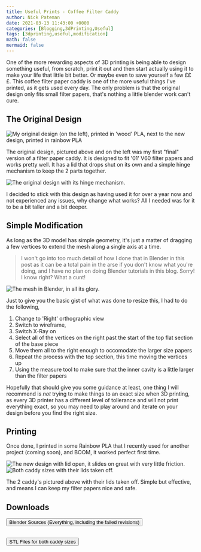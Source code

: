 ```yaml
---
title: Useful Prints - Coffee Filter Caddy
author: Nick Pateman
date: 2021-03-13 11:43:00 +0000
categories: [Blogging,3dPrinting,Useful]
tags: [3dprinting,useful,modification]
math: false
mermaid: false
---
```


One of the more rewarding aspects of 3D printing is being able to design something useful, from scratch, print it out and then start actually using it to make your life that little bit better. Or maybe even to save yourself a few £££. This coffee filter paper caddy is one of the more useful things I've printed, as it gets used every day. The only problem is that the original design only fits small filter papers, that's nothing a little blender work can't cure.

## The Original Design

![My original design (on the left), printed in 'wood' PLA, next to the new design, printed in rainbow PLA](/assets/img/prints/useful/filtercaddy/1.jpg)

The original design, pictured above and on the left was my first "final" version of a filter paper caddy.  It is designed to fit '01' V60 filter papers and works pretty well. It has a lid that drops shut on its own and a simple hinge mechanism to keep the 2 parts together.


![The original design with its hinge mechanism.](/assets/img/prints/useful/filtercaddy/2.jpg)

I decided to stick with this design as having used it for over a year now and not experienced any issues, why change what works? All I needed was for it to be a bit taller and a bit deeper.

## Simple Modification

As long as the 3D model has simple geometry, it's just a matter of dragging a few vertices to extend the mesh along a single axis at a time.

> I won't go into too much detail of how I done that in Blender in this post as it can be a total pain in the arse if you don't know what you're doing, and I have no plan on doing Blender tutorials in this blog. Sorry!  I know right? What a cunt!
   

![The mesh in Blender, in all its glory.](/assets/img/prints/misc/blender1.jpg)

Just to give you the basic gist of what was done to resize this, I had to do the following,

1. Change to 'Right' orthographic view
2. Switch to wireframe,
3. Switch X-Ray on
4. Select all of the vertices on the right past the start of the top flat section of the base piece
5. Move them all to the right enough to occomodate the larger size papers
6. Repeat the process with the top section, this time moving the vertices up
7. Using the measure tool to make sure that the inner cavity is a little larger than the filter papers

Hopefully that should give you some guidance at least, one thing I will recommend is *not* trying to make things to an exact size when 3D printing, as every 3D printer has a different level of tollerance and will not print everything exact, so you may need to play around and iterate on your design before you find the right size.

## Printing

Once done, I printed in some Rainbow PLA that I recently used for another project (coming soon), and BOOM, it worked perfect first time.

![The new design with lid open, it slides on great with very little friction.](/assets/img/prints/useful/filtercaddy/3.jpg)
![Both caddy sizes with their lids taken off.](/assets/img/prints/useful/filtercaddy/4.jpg)

The 2 caddy's pictured above with their lids taken off. Simple but effective, and means I can keep my filter papers nice and safe.
## Downloads

<form method="get" action="/assets/downloads/sources/filtercaddyblender.zip">
	<button type="submit" class="btn btn-success">Blender Sources (Everything, including the failed revisions)</button>
</form>
<br/>
<form method="get" action="/assets/downloads/stls/filtercaddy.zip">
	<button type="submit" class="btn btn-success">STL Files for both caddy sizes</button>
</form>